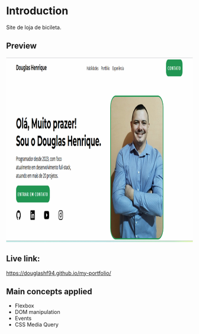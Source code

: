 # Introduction

Site de loja de bicileta.

## Preview

<img src="https://github.com/DouglasHF94/my-portfolio/blob/main/preview.png" height="500"/>

## Live link:

https://douglashf94.github.io/my-portfolio/

## Main concepts applied

- Flexbox
- DOM manipulation
- Events
- CSS Media Query